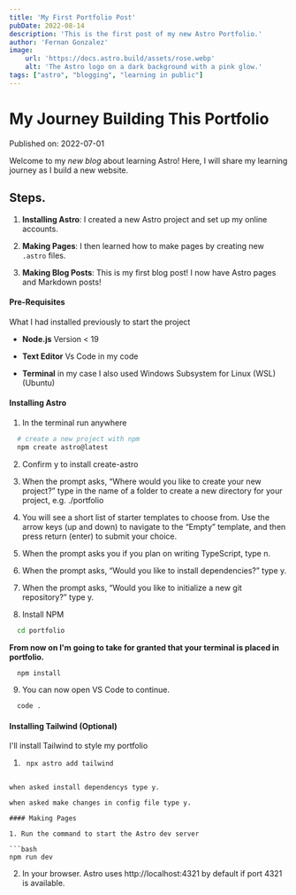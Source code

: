 ```yaml
---
title: 'My First Portfolio Post'
pubDate: 2022-08-14
description: 'This is the first post of my new Astro Portfolio.'
author: 'Fernan Gonzalez'
image:
    url: 'https://docs.astro.build/assets/rose.webp'
    alt: 'The Astro logo on a dark background with a pink glow.'
tags: ["astro", "blogging", "learning in public"]
---
```


# My Journey Building This Portfolio

Published on: 2022-07-01

Welcome to my _new blog_ about learning Astro! Here, I will share my learning journey as I build a new website.

## Steps.

1. **Installing Astro**: I created a new Astro project and set up my online accounts.

2. **Making Pages**: I then learned how to make pages by creating new `.astro` files.

3. **Making Blog Posts**: This is my first blog post! I now have Astro pages and Markdown posts!

#### Pre-Requisites

What I had installed previously to start the project

- **Node.js** Version < 19

- **Text Editor** Vs Code in my code

- **Terminal** in my case I also used Windows Subsystem for Linux (WSL) (Ubuntu)

#### Installing Astro

1. In the terminal run anywhere

```bash
  # create a new project with npm
  npm create astro@latest
```

2. Confirm y to install create-astro

3. When the prompt asks, “Where would you like to create your new project?” type in the name of a folder to create a new directory for your project, e.g. ./portfolio

4. You will see a short list of starter templates to choose from. Use the arrow keys (up and down) to navigate to the “Empty” template, and then press return (enter) to submit your choice.

5. When the prompt asks you if you plan on writing TypeScript, type n.

6. When the prompt asks, “Would you like to install dependencies?” type y.

7. When the prompt asks, “Would you like to initialize a new git repository?” type y.

8. Install NPM

```bash
  cd portfolio
```

**From now on I'm going to take for granted that your terminal is placed in portfolio.**

```bash
  npm install
```

9. You can now open VS Code to continue.

```bash
  code .
```

#### Installing Tailwind (Optional)

I'll install Tailwind to style my portfolio

1. ```bash
    npx astro add tailwind
  ```

when asked install dependencys type y.

when asked make changes in config file type y.

#### Making Pages

1. Run the command to start the Astro dev server

```bash
  npm run dev
```

2. In your browser. Astro uses http://localhost:4321 by default if port 4321 is available.